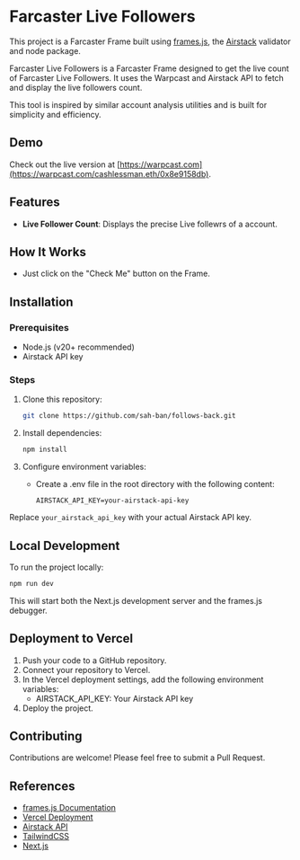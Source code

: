 # Farcaster Live Followers

This project is a Farcaster Frame built using [frames.js](https://framesjs.org/), the [Airstack](https://airstack.xyz/) validator and node package.

Farcaster Live Followers is a Farcaster Frame designed to get the live count of Farcaster Live Followers. It uses the Warpcast and Airstack API to fetch and display the live followers count.

This tool is inspired by similar account analysis utilities and is built for simplicity and efficiency.

## Demo
Check out the live version at [https://warpcast.com](https://warpcast.com/cashlessman.eth/0x8e9158db).

## Features
- **Live Follower Count**: Displays the precise Live follewrs of a account.
## How It Works
- Just click on the "Check Me" button on the Frame.

## Installation

### Prerequisites
- Node.js (v20+ recommended)
- Airstack API key

### Steps
1. Clone this repository:
    ```bash
    git clone https://github.com/sah-ban/follows-back.git
    ```

2. Install dependencies:
    ```bash
    npm install
    ```

3. Configure environment variables:
    - Create a .env file in the root directory with the following content:
      ```env
      AIRSTACK_API_KEY=your-airstack-api-key
      ```
Replace `your_airstack_api_key` with your actual Airstack API key.

## Local Development
To run the project locally:
```bash
npm run dev
```
This will start both the Next.js development server and the frames.js debugger.
## Deployment to Vercel
1.	Push your code to a GitHub repository.
2.	Connect your repository to Vercel.
3.	In the Vercel deployment settings, add the following environment variables:
    - AIRSTACK_API_KEY: Your Airstack API key
4.  Deploy the project.
## Contributing
Contributions are welcome! Please feel free to submit a Pull Request.
## References
-  [frames.js Documentation](https://framesjs.org/)
-  [Vercel Deployment](https://vercel.com/docs/deployments/overview)
-  [Airstack API](https://docs.airstack.xyz/airstack-docs-and-faqs)
-  [TailwindCSS](https://tailwindcss.com/)
-  [Next.js](https://nextjs.org/)

